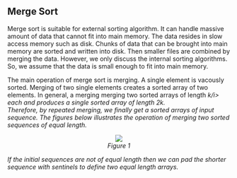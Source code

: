 ## Merge Sort

Merge sort is suitable for external sorting algorithm. It can handle massive amount of data that cannot
fit into main memory. The data resides in slow access memory such as disk. Chunks of data that can be
brought into main memory are sorted and written into disk. Then smaller files are combined by merging
the data. However, we only discuss the internal sorting algorithms. So, we assume that the data is
small enough to fit into main memory.

The main operation of merge sort is merging. A single element is vacously sorted. Merging of
two single elements  creates a sorted array of two elements. In general, a merging merging two 
sorted arrays of length <i>k/i> each and produces a single sorted array of length <i>2k</i>.  
Therefore, by repeated merging, we finally get a sorted arrays of input sequence. The figures below
illustrates the operation of merging two sorted sequences of equal length.
<p style="text-align:center">
  <img src="../images/mergeSortExample.png"><br>
  Figure 1
</p>
If the initial sequences are not of equal length then we can pad the shorter sequence with sentinels
to define two equal length arrays. 
  
 
